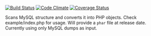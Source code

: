 [![Build Status](https://travis-ci.org/bogdananton/MySQL-to-object-mapper.svg)](https://travis-ci.org/bogdananton/MySQL-to-object-mapper) [![Code Climate](https://codeclimate.com/github/bogdananton/MySQL-to-object-mapper/badges/gpa.svg)](https://codeclimate.com/github/bogdananton/MySQL-to-object-mapper) [![Coverage Status](https://coveralls.io/repos/bogdananton/MySQL-to-object-mapper/badge.svg)](https://coveralls.io/r/bogdananton/MySQL-to-object-mapper)

Scans MySQL structure and converts it into PHP objects. Check example/index.php for usage.
Will provide a `phar` file at release date. Currently using only MySQL dumps as input.
